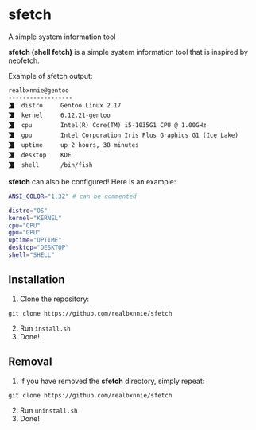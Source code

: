 # sfetch
A simple system information tool

**sfetch (shell fetch)** is a simple system information tool that is inspired by neofetch.

Example of sfetch output:
```
realbxnnie@gentoo
------------------
🭨  distro     Gentoo Linux 2.17
🭨  kernel     6.12.21-gentoo
🭨  cpu        Intel(R) Core(TM) i5-1035G1 CPU @ 1.00GHz
🭨  gpu        Intel Corporation Iris Plus Graphics G1 (Ice Lake)
🭨  uptime     up 2 hours, 38 minutes
🭨  desktop    KDE
🭨  shell      /bin/fish
```

**sfetch** can also be configured! Here is an example:
```bash
ANSI_COLOR="1;32" # can be commented

distro="OS"
kernel="KERNEL"
cpu="CPU"
gpu="GPU"
uptime="UPTIME"
desktop="DESKTOP"
shell="SHELL"
```

## Installation
1. Clone the repository:
```shell
git clone https://github.com/realbxnnie/sfetch
```
2. Run `install.sh`
3. Done!

## Removal
1. If you have removed the **sfetch** directory, simply repeat:
```shell
git clone https://github.com/realbxnnie/sfetch
```
2. Run `uninstall.sh`
3. Done!